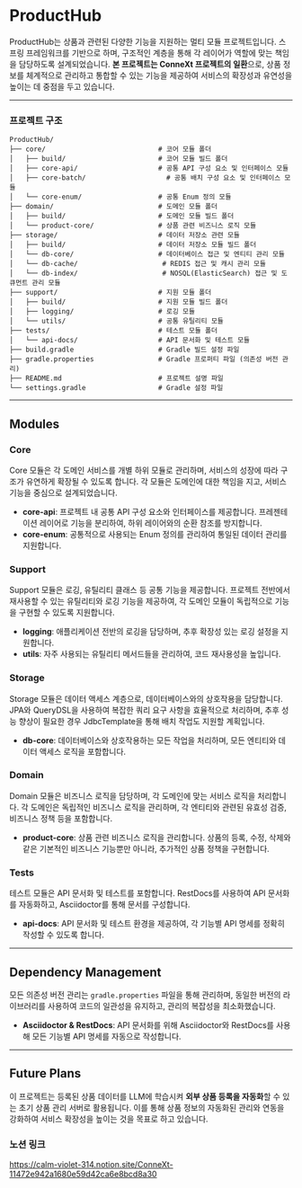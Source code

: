 # ProductHub

ProductHub는 상품과 관련된 다양한 기능을 지원하는 멀티 모듈 프로젝트입니다. 스프링 프레임워크를 기반으로 하며, 구조적인 계층을 통해 각 레이어가 역할에 맞는 책임을 담당하도록 설계되었습니다. **본 프로젝트는 ConneXt 프로젝트의 일환**으로, 상품 정보를 체계적으로 관리하고 통합할 수 있는 기능을 제공하여 서비스의 확장성과 유연성을 높이는 데 중점을 두고 있습니다.

---
### 프로젝트 구조
```
ProductHub/
├── core/                            # 코어 모듈 폴더
│   ├── build/                       # 코어 모듈 빌드 폴더
│   ├── core-api/                    # 공통 API 구성 요소 및 인터페이스 모듈
│   ├── core-batch/                    # 공통 배치 구성 요소 및 인터페이스 모듈
│   └── core-enum/                   # 공통 Enum 정의 모듈
├── domain/                          # 도메인 모듈 폴더
│   ├── build/                       # 도메인 모듈 빌드 폴더
│   └── product-core/                # 상품 관련 비즈니스 로직 모듈
├── storage/                         # 데이터 저장소 관련 모듈
│   ├── build/                       # 데이터 저장소 모듈 빌드 폴더
│   └── db-core/                     # 데이터베이스 접근 및 엔티티 관리 모듈
│   └── db-cache/                     # REDIS 접근 및 캐시 관리 모듈
│   └── db-index/                     # NOSQL(ElasticSearch) 접근 및 도큐먼트 관리 모듈
├── support/                         # 지원 모듈 폴더
│   ├── build/                       # 지원 모듈 빌드 폴더
│   ├── logging/                     # 로깅 모듈
│   └── utils/                       # 공통 유틸리티 모듈
├── tests/                           # 테스트 모듈 폴더
│   └── api-docs/                    # API 문서화 및 테스트 모듈
├── build.gradle                     # Gradle 빌드 설정 파일
├── gradle.properties                # Gradle 프로퍼티 파일 (의존성 버전 관리)
├── README.md                        # 프로젝트 설명 파일
└── settings.gradle                  # Gradle 설정 파일
```
---

## **Modules**

### Core
Core 모듈은 각 도메인 서비스를 개별 하위 모듈로 관리하며, 서비스의 성장에 따라 구조가 유연하게 확장될 수 있도록 합니다. 각 모듈은 도메인에 대한 책임을 지고, 서비스 기능을 중심으로 설계되었습니다.

- **core-api**: 프로젝트 내 공통 API 구성 요소와 인터페이스를 제공합니다. 프레젠테이션 레이어로 기능을 분리하여, 하위 레이어와의 순환 참조를 방지합니다.
- **core-enum**: 공통적으로 사용되는 Enum 정의를 관리하여 통일된 데이터 관리를 지원합니다.

### Support
Support 모듈은 로깅, 유틸리티 클래스 등 공통 기능을 제공합니다. 프로젝트 전반에서 재사용할 수 있는 유틸리티와 로깅 기능을 제공하여, 각 도메인 모듈이 독립적으로 기능을 구현할 수 있도록 지원합니다.

- **logging**: 애플리케이션 전반의 로깅을 담당하며, 추후 확장성 있는 로깅 설정을 지원합니다.
- **utils**: 자주 사용되는 유틸리티 메서드들을 관리하여, 코드 재사용성을 높입니다.

### Storage
Storage 모듈은 데이터 액세스 계층으로, 데이터베이스와의 상호작용을 담당합니다. JPA와 QueryDSL을 사용하여 복잡한 쿼리 요구 사항을 효율적으로 처리하며, 추후 성능 향상이 필요한 경우 JdbcTemplate을 통해 배치 작업도 지원할 계획입니다.

- **db-core**: 데이터베이스와 상호작용하는 모든 작업을 처리하며, 모든 엔티티와 데이터 액세스 로직을 포함합니다.

### Domain
Domain 모듈은 비즈니스 로직을 담당하며, 각 도메인에 맞는 서비스 로직을 처리합니다. 각 도메인은 독립적인 비즈니스 로직을 관리하며, 각 엔티티와 관련된 유효성 검증, 비즈니스 정책 등을 포함합니다.

- **product-core**: 상품 관련 비즈니스 로직을 관리합니다. 상품의 등록, 수정, 삭제와 같은 기본적인 비즈니스 기능뿐만 아니라, 추가적인 상품 정책을 구현합니다.

### Tests
테스트 모듈은 API 문서화 및 테스트를 포함합니다. RestDocs를 사용하여 API 문서화를 자동화하고, Asciidoctor를 통해 문서를 구성합니다.

- **api-docs**: API 문서화 및 테스트 환경을 제공하여, 각 기능별 API 명세를 정확히 작성할 수 있도록 합니다.

---

## **Dependency Management**

모든 의존성 버전 관리는 `gradle.properties` 파일을 통해 관리하며, 동일한 버전의 라이브러리를 사용하여 코드의 일관성을 유지하고, 관리의 복잡성을 최소화했습니다.

- **Asciidoctor & RestDocs**: API 문서화를 위해 Asciidoctor와 RestDocs를 사용해 모든 기능별 API 명세를 자동으로 작성합니다.

---

## **Future Plans**

이 프로젝트는 등록된 상품 데이터를 LLM에 학습시켜 **외부 상품 등록을 자동화**할 수 있는 초기 상품 관리 서버로 활용됩니다. 이를 통해 상품 정보의 자동화된 관리와 연동을 강화하여 서비스 확장성을 높이는 것을 목표로 하고 있습니다.


### **노션 링크**
https://calm-violet-314.notion.site/ConneXt-11472e942a1680e59d42ca6e8bcd8a30
